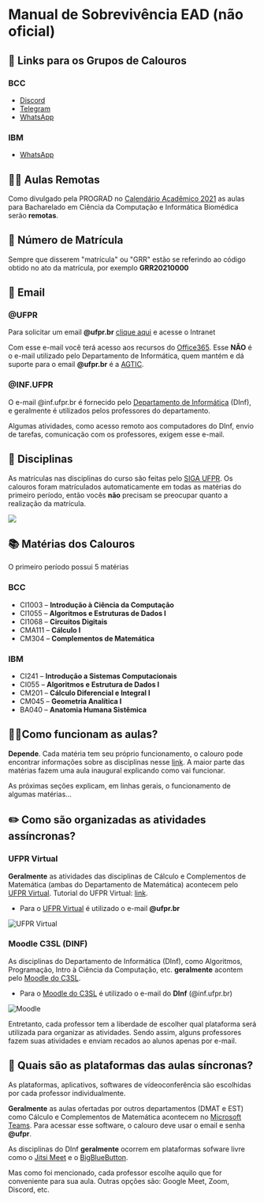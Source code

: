 # Manual de Sobrevivência EAD (não oficial)

## 📲 Links para os Grupos de Calouros

### BCC
* [Discord](https://discord.gg/vbNYxVvVfv)
* [Telegram](https://t.me/joinchat/CjaF60Z2KWbGULD5XIiEbQ)
* [WhatsApp](https://chat.whatsapp.com/KBhy9Di07hQLBhmRLZ4CRr)

### IBM
* [WhatsApp](https://chat.whatsapp.com/F1nIVE8zGAZB5KGCFdAiv9)

## 🧑‍💻 Aulas Remotas

Como divulgado pela PROGRAD no [Calendário Acadêmico 2021](http://www.prograd.ufpr.br/portal/calendario-academico/) as aulas para Bacharelado em Ciência da Computação e Informática Biomédica serão **remotas**.

## 📑 Número de Matrícula

Sempre que disserem "matrícula" ou "GRR" estão se referindo ao código obtido no ato da matrícula, por exemplo **GRR20210000**

## 📧 Email

### @UFPR

Para solicitar um email **@ufpr.br** [clique aqui](https://intranet.ufpr.br/intranet/) e acesse o Intranet

Com esse e-mail você terá acesso aos recursos do [Office365](https://www.office.com/). Esse **NÃO** é o e-mail utilizado pelo Departamento de Informática, quem mantém e dá suporte para o email **@ufpr.br** é a [AGTIC](https://www.agtic.ufpr.br/portal/).

### @INF.UFPR

O e-mail @inf.ufpr.br é fornecido pelo [Departamento de Informática](https://web.inf.ufpr.br/dinf/) (DInf), e geralmente é utilizados pelos professores do departamento.

Algumas atividades, como acesso remoto aos computadores do DInf, envio de tarefas, comunicação com os professores, exigem esse e-mail.


## 📒 Disciplinas

As matrículas nas disciplinas do curso são feitas pelo [SIGA UFPR](https://www.prppg.ufpr.br/siga/). Os calouros foram matrículados automaticamente em todas as matérias do primeiro período, então vocês **não** precisam se preocupar quanto a realização da matrícula.

![](https://siga.ufpr.br/portal/wp-content/uploads/2020/06/tela-prograd.png)

## 📚 Matérias dos Calouros

O primeiro período possui 5 matérias

### BCC

* CI1003 – **Introdução à Ciência da Computação**
* CI1055 – **Algoritmos e Estruturas de Dados I**
* CI1068 – **Circuitos Digitais**
* CMA111 – **Cálculo I**
* CM304 – **Complementos de Matemática**

### IBM

* CI241 – **Introdução a Sistemas Computacionais**
* CI055 – **Algoritmos e Estrutura de Dados I**
* CM201 – **Cálculo Diferencial e Integral I**
* CM045 – **Geometria Analítica I**
* BA040 – **Anatomia Humana Sistêmica**

## 🧑‍🏫Como funcionam as aulas?

**Depende**. Cada matéria tem seu próprio funcionamento, o calouro pode encontrar informações sobre as disciplinas nesse [link](https://drive.google.com/drive/folders/1hDz2eKUTBmyTIzvzM7dMW9oHPvlnWFaW?usp=sharing). A maior parte das matérias fazem uma aula inaugural explicando como vai funcionar.

As próximas seções explicam, em linhas gerais, o funcionamento de algumas matérias...

## ✏️ Como são organizadas as atividades assíncronas?

### UFPR Virtual
**Geralmente** as atividades das disciplinas de Cálculo e Complementos de Matemática (ambas do Departamento de Matemática) acontecem pelo [UFPR Virtual](https://ufprvirtual.ufpr.br/). Tutorial do UFPR Virtual: [link](http://www.cipead.ufpr.br/portal1/index.php/cipead/saberesonline/ufpr-virtual/).

* Para o [UFPR Virtual](https://ufprvirtual.ufpr.br/) é utilizado o e-mail **@ufpr.br**

![UFPR Virtual](https://i.ytimg.com/vi/l6phOStMACc/maxresdefault.jpg)

### Moodle C3SL (DINF)

As disciplinas do Departamento de Informática (DInf), como Algoritmos, Programação, Intro à Ciência da Computação, etc. **geralmente** acontem pelo [Moodle do C3SL](https://moodle.c3sl.ufpr.br/).

* Para o [Moodle do C3SL](https://moodle.c3sl.ufpr.br/) é utilizado o e-mail do **DInf** (@inf.ufpr.br)

![Moodle](https://moodle.c3sl.ufpr.br/pluginfile.php/1/core_admin/logo/0x150/1617113971/moodle-c3sl-logo.png)

Entretanto, cada professor tem a liberdade de escolher qual plataforma será utilizada para organizar as atividades. Sendo assim, alguns professores fazem suas atividades e enviam recados ao alunos apenas por e-mail.

## 🎦 Quais são as plataformas das aulas síncronas?

As plataformas, aplicativos, softwares de vídeoconferência são escolhidas por cada professor individualmente.

**Geralmente** as aulas ofertadas por outros departamentos (DMAT e EST) como Cálculo e Complementos de Matemática acontecem no [Microsoft Teams](https://www.microsoft.com/en-us/microsoft-teams/log-in). Para acessar esse software, o calouro deve usar o email e senha **@ufpr**.

As disciplinas do DInf **geralmente** ocorrem em plataformas sofware livre como o [Jitsi Meet](https://meet.jit.si/) e o [BigBlueButton](https://bigbluebutton.org/).

Mas como foi mencionado, cada professor escolhe aquilo que for conveniente para sua aula. Outras opções são: Google Meet, Zoom, Discord, etc.
